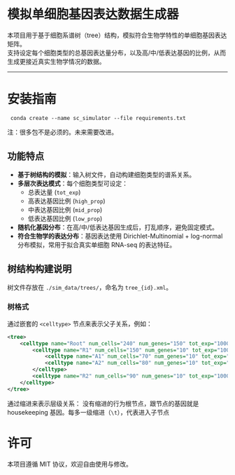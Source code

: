 # 模拟单细胞基因表达数据生成器

本项目用于基于细胞系谱树（tree）结构，模拟符合生物学特性的单细胞基因表达矩阵。  
支持设定每个细胞类型的总基因表达量分布，以及高/中/低表达基因的比例，从而生成更接近真实生物学情况的数据。  

---

# 安装指南
```
 conda create --name sc_simulator --file requirements.txt
```
注：很多包不是必须的。未来需要改进。

## 功能特点

- **基于树结构的模拟**：输入树文件，自动构建细胞类型的谱系关系。  
- **多层次表达模式**：每个细胞类型可设定：
  - 总表达量 (`tot_exp`)  
  - 高表达基因比例 (`high_prop`)  
  - 中表达基因比例 (`mid_prop`)  
  - 低表达基因比例 (`low_prop`)  
- **随机化基因分布**：在高/中/低表达基因生成后，打乱顺序，避免固定模式。  
- **符合生物学的表达分布**：基因表达使用 Dirichlet-Multinomial + log-normal 分布模拟，常用于拟合真实单细胞 RNA-seq 的表达特征。  


## 树结构构建说明

树文件存放在 `./sim_data/trees/`，命名为 `tree_{id}.xml`。  

### 树格式
通过嵌套的 `<celltype>` 节点来表示父子关系，例如：  

```xml
<tree>
    <celltype name="Root" num_cells="240" num_genes="150" tot_exp="10000" high_prop="0.2" mid_prop="0.5" low_prop="0.3">
        <celltype name="R1" num_cells="150" num_genes="10" tot_exp="1000" high_prop="0.3" mid_prop="0.4" low_prop="0.3">
            <celltype name="A1" num_cells="70" num_genes="10" tot_exp="1000" high_prop="0.25" mid_prop="0.5" low_prop="0.25"/>
            <celltype name="A2" num_cells="80" num_genes="10" tot_exp="1000" high_prop="0.15" mid_prop="0.6" low_prop="0.25"/>
        </celltype>
        <celltype name="R2" num_cells="90" num_genes="10" tot_exp="1000" high_prop="0.1" mid_prop="0.7" low_prop="0.2"/>
    </celltype>
</tree>
```
通过缩进来表示层级关系：
没有缩进的行为根节点，跟节点的基因就是 housekeeping 基因。每多一级缩进（```\t```），代表进入子节点

# 许可

本项目遵循 MIT 协议，欢迎自由使用与修改。
